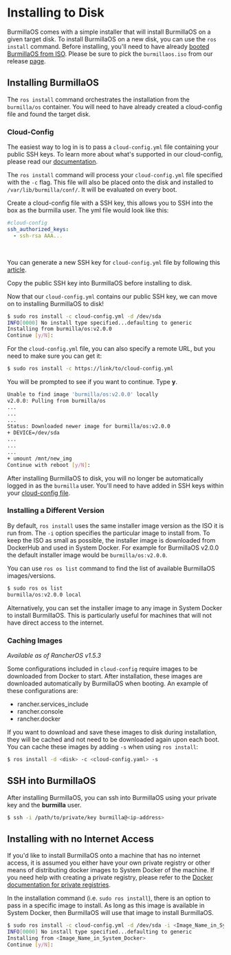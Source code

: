 # Installing to Disk

BurmillaOS comes with a simple installer that will install BurmillaOS on a given target disk. To install BurmillaOS on a new disk, you can use the `ros install` command. Before installing, you'll need to have already [booted BurmillaOS from ISO](/docs/installation/workstation//boot-from-iso). Please be sure to pick the `burmillaos.iso` from our release [page](https://github.com/burmilla/os/releases).

## Installing BurmillaOS

The `ros install` command orchestrates the installation from the `burmilla/os` container. You will need to have already created a cloud-config file and found the target disk.

### Cloud-Config

The easiest way to log in is to pass a `cloud-config.yml` file containing your public SSH keys. To learn more about what's supported in our cloud-config, please read our [documentation](/docs/configuration/base/#cloud-config).

The `ros install` command will process your `cloud-config.yml` file specified with the `-c` flag. This file will also be placed onto the disk and installed to `/var/lib/burmilla/conf/`. It will be evaluated on every boot.

Create a cloud-config file with a SSH key, this allows you to SSH into the box as the burmilla user. The yml file would look like this:

```yaml
#cloud-config
ssh_authorized_keys:
  - ssh-rsa AAA...
```

<br>

You can generate a new SSH key for `cloud-config.yml` file by following this [article](https://help.github.com/articles/generating-ssh-keys/).

Copy the public SSH key into BurmillaOS before installing to disk.

Now that our `cloud-config.yml` contains our public SSH key, we can move on to installing BurmillaOS to disk!

```bash
$ sudo ros install -c cloud-config.yml -d /dev/sda
INFO[0000] No install type specified...defaulting to generic
Installing from burmilla/os:v2.0.0
Continue [y/N]:
```

For the `cloud-config.yml` file, you can also specify a remote URL, but you need to make sure you can get it:

```bash
$ sudo ros install -c https://link/to/cloud-config.yml
```

You will be prompted to see if you want to continue. Type **y**.

```bash
Unable to find image 'burmilla/os:v2.0.0' locally
v2.0.0: Pulling from burmilla/os
...
...
...
Status: Downloaded newer image for burmilla/os:v2.0.0
+ DEVICE=/dev/sda
...
...
...
+ umount /mnt/new_img
Continue with reboot [y/N]:
```

After installing BurmillaOS to disk, you will no longer be automatically logged in as the `burmilla` user. You'll need to have added in SSH keys within your [cloud-config file](/docs/configuration/base/#cloud-config).

### Installing a Different Version

By default, `ros install` uses the same installer image version as the ISO it is run from. The `-i` option specifies the particular image to install from. To keep the ISO as small as possible, the installer image is downloaded from DockerHub and used in System Docker. For example for BurmillaOS v2.0.0 the default installer image would be `burmilla/os:v2.0.0`.

You can use `ros os list` command to find the list of available BurmillaOS images/versions.

```bash
$ sudo ros os list
burmilla/os:v2.0.0 local
```

Alternatively, you can set the installer image to any image in System Docker to install BurmillaOS. This is particularly useful for machines that will not have direct access to the internet.

### Caching Images

_Available as of RancherOS v1.5.3_

Some configurations included in `cloud-config` require images to be downloaded from Docker to start. After installation, these images are downloaded automatically by BurmillaOS when booting. An example of these configurations are:

- rancher.services_include
- rancher.console
- rancher.docker

If you want to download and save these images to disk during installation, they will be cached and not need to be downloaded again upon each boot. You can cache these images by adding `-s` when using `ros install`:

```bash
$ ros install -d <disk> -c <cloud-config.yaml> -s
```

## SSH into BurmillaOS

After installing BurmillaOS, you can ssh into BurmillaOS using your private key and the **burmilla** user.

```bash
$ ssh -i /path/to/private/key burmilla@<ip-address>
```

## Installing with no Internet Access

If you'd like to install BurmillaOS onto a machine that has no internet access, it is assumed you either have your own private registry or other means of distributing docker images to System Docker of the machine. If you need help with creating a private registry, please refer to the [Docker documentation for private registries](https://docs.docker.com/registry/).

In the installation command (i.e. `sudo ros install`), there is an option to pass in a specific image to install. As long as this image is available in System Docker, then BurmillaOS will use that image to install BurmillaOS.

```bash
$ sudo ros install -c cloud-config.yml -d /dev/sda -i <Image_Name_in_System_Docker>
INFO[0000] No install type specified...defaulting to generic
Installing from <Image_Name_in_System_Docker>
Continue [y/N]:
```
